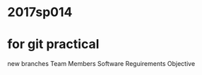 # 2017sp014
for git practical
======================================
new branches
Team Members 
Software Reguirements
Objective
